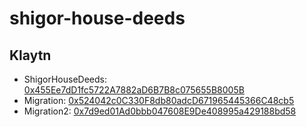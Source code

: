 # shigor-house-deeds

## Klaytn
- ShigorHouseDeeds: [0x455Ee7dD1fc5722A7882aD6B7B8c075655B8005B](https://scope.klaytn.com/account/0x455Ee7dD1fc5722A7882aD6B7B8c075655B8005B)
- Migration: [0x524042c0C330F8db80adcD671965445366C48cb5](https://scope.klaytn.com/account/0x524042c0C330F8db80adcD671965445366C48cb5)
- Migration2: [0x7d9ed01Ad0bbb047608E9De408995a429188bd58](https://scope.klaytn.com/account/0x7d9ed01Ad0bbb047608E9De408995a429188bd58)
